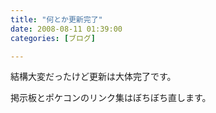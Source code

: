 ```yaml
---
title: "何とか更新完了"
date: 2008-08-11 01:39:00
categories: [ブログ]

---
```


結構大変だったけど更新は大体完了です。

掲示板とポケコンのリンク集はぼちぼち直します。
